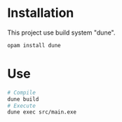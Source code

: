 # Installation
This project use build system "dune".
```bash
opam install dune
```

# Use
```bash
# Compile
dune build
# Execute
dune exec src/main.exe